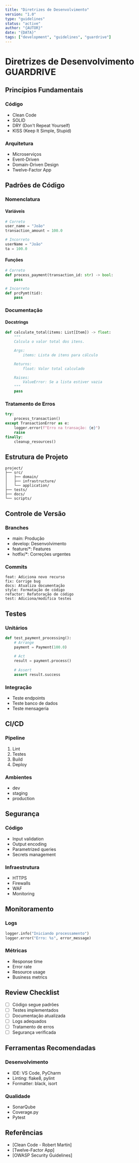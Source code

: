 ```yaml
---
title: "Diretrizes de Desenvolvimento"
version: "1.0"
type: "guidelines"
status: "active"
author: "{AUTOR}"
date: "{DATA}"
tags: ["development", "guidelines", "guardrive"]
---
```


# Diretrizes de Desenvolvimento GUARDRIVE

## Princípios Fundamentais

### Código
- Clean Code
- SOLID
- DRY (Don't Repeat Yourself)
- KISS (Keep It Simple, Stupid)

### Arquitetura
- Microserviços
- Event-Driven
- Domain-Driven Design
- Twelve-Factor App

## Padrões de Código

### Nomenclatura

#### Variáveis
```python
# Correto
user_name = "João"
transaction_amount = 100.0

# Incorreto
userName = "João"
ta = 100.0
```

#### Funções
```python
# Correto
def process_payment(transaction_id: str) -> bool:
    pass

# Incorreto
def prcPymt(tid):
    pass
```

### Documentação

#### Docstrings
```python
def calculate_total(items: List[Item]) -> float:
    """
    Calcula o valor total dos itens.

    Args:
        items: Lista de itens para cálculo

    Returns:
        float: Valor total calculado

    Raises:
        ValueError: Se a lista estiver vazia
    """
    pass
```

### Tratamento de Erros

```python
try:
    process_transaction()
except TransactionError as e:
    logger.error(f"Erro na transação: {e}")
    raise
finally:
    cleanup_resources()
```

## Estrutura de Projeto

```
project/
├── src/
│   ├── domain/
│   ├── infrastructure/
│   └── application/
├── tests/
├── docs/
└── scripts/
```

## Controle de Versão

### Branches
- main: Produção
- develop: Desenvolvimento
- feature/*: Features
- hotfix/*: Correções urgentes

### Commits
```
feat: Adiciona novo recurso
fix: Corrige bug
docs: Atualiza documentação
style: Formatação de código
refactor: Refatoração de código
test: Adiciona/modifica testes
```

## Testes

### Unitários
```python
def test_payment_processing():
    # Arrange
    payment = Payment(100.0)
    
    # Act
    result = payment.process()
    
    # Assert
    assert result.success
```

### Integração
- Teste endpoints
- Teste banco de dados
- Teste mensageria

## CI/CD

### Pipeline
1. Lint
2. Testes
3. Build
4. Deploy

### Ambientes
- dev
- staging
- production

## Segurança

### Código
- Input validation
- Output encoding
- Parametrized queries
- Secrets management

### Infraestrutura
- HTTPS
- Firewalls
- WAF
- Monitoring

## Monitoramento

### Logs
```python
logger.info("Iniciando processamento")
logger.error("Erro: %s", error_message)
```

### Métricas
- Response time
- Error rate
- Resource usage
- Business metrics

## Review Checklist

- [ ] Código segue padrões
- [ ] Testes implementados
- [ ] Documentação atualizada
- [ ] Logs adequados
- [ ] Tratamento de erros
- [ ] Segurança verificada

## Ferramentas Recomendadas

### Desenvolvimento
- IDE: VS Code, PyCharm
- Linting: flake8, pylint
- Formatter: black, isort

### Qualidade
- SonarQube
- Coverage.py
- Pytest

## Referências

- [Clean Code - Robert Martin]
- [Twelve-Factor App]
- [OWASP Security Guidelines]

